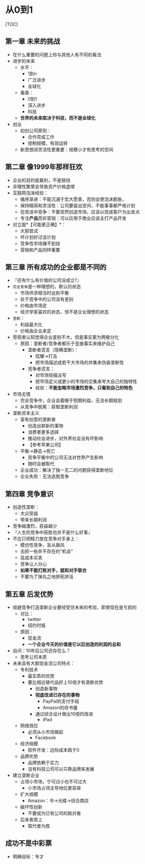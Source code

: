 # 从0到1

[TOC]

## 第一章 未来的挑战
- 在什么重要的问题上你与其他人有不同的看法
- 进步的未来
	- 水平：
		- 1到n
		- 广泛进步
		- 全球化
	- 垂直：
		- 0到1
		- 深入进步
		- 科技
	- **世界的未来取决于科技，而不是全球化**
- 创业
	- 初创公司原则：
		- 合作完成工作
		- 控制规模，有效运转
	- 新思想闭灵活性更重要：规模小才有思考的空间

## 第二章 像1999年那样狂欢
- 企业的目的是赢利，不是赔钱
- 非理性繁荣会导致资产价格虚增
- 互联网泡沫经验：
	- 循序渐进：不能沉溺于宏大愿景，否则会使泡沫膨胀，
	- 保持精简和灵活性：公司要留出空间，不能事事都严格计划
	- 在改进中竞争：不要贸然创造市场，应该以现成客户为出发点
	- 专注**产品**而非营销：可以应用于商业应该主打产品开发
- 对立面*【可能更正确】*：
	- 大胆尝试
	- 坏计划好过没计划
	- 竞争性市场赚不到钱
	- 营销和产品同样重要

## 第三章 所有成功的企业都是不同的
- 『还有什么有价值的公司没成立?』
- `完全竞争`是一种理想的，默认的状态
	- 市场供求相当时达到平衡
	- 处于竞争中的公司没有差别
	- 价格由市场定
	- 经济学家喜欢的状态，但不是企业理想的状态
-  `垄断`：
	-  利益最大化
	-  价格由企业来定
-  旁观者认知觉得企业差别不大，但是事实更为两极分化
	-  原因：垄断者/竞争者都乐于歪曲事实来维护自己
		-  垄断者谎言（隐瞒垄断）：
			-  炫耀→打击
			-  把市场描述成若干大市场的并集来伪装垄断性
		-  竞争者谎言：
			-  对市场轻描淡写
			-  把市场定义成更小的市场的交集来夸大自己的独特性
			-  经验：**不能忽略市场激烈竞争，只看到自己的特色**
-  市场无情
	-  完全竞争中，企业会着眼于短期利益，无法长期规划
	-  从竞争中脱离：获取垄断利润
-  垄断资本主义
	-  富有创意的垄断者
		-  创造出崭新的事物
		-  消费者更多选择
		-  推动社会进步，对外界社会没有坏影响
		-  【参考苹果公司】
	-  平衡→静态→死亡
		-  竞争平衡中的公司无法对世界产生影响
		-  随时会被取代
	-  企业成功：解决了独一无二的问题获得垄断地位
	-  企业失败：无法逃脱竞争
	
## 第四章 竞争意识
- 创造性垄断：
	- 大众受益
	- 带来长期利润
- 竞争越激烈，获益越少
- 『人生的竞争中获胜也并不是什么好事』
- 不应只把精力放在竞争对手身上：
	- 模仿性竞争，盲从跟风
	- 去抓一些并不存在的“机会”
	- 高成本买卖
	- 竞争让人分心
	- **如果不能打败对手，就和对手联合**
	- 不要为了弹丸之地拼死拼活

## 第五章 后发优势
- 规避竞争打造垄断企业要经受住未来的考验，即使现在是亏损的
	- 对比：
		- twitter
		- 纽约时报
	- 原因：
		- 现金流
		- **一个企业今天的价值是它以后创造的利润的总和**
- 自问：10年后公司还存在么？
	- 思考公司本质
- 未来具有大额现金流公司特点：
	- 专利技术
		- 最实质的优势
		- 要比相近替代品好上10倍才有垄断优势
			- 创造新事物
			- **彻底改进已存在的事物**
				- PayPal的支付手段
				- Amazon的存书量
			- 通过综合设计做出10倍的改进
				- iPad
	- 网络效应
		- 必须从小市场做起
			- Facebook
	- 经济规模
		- 软件开发：边际成本趋于0
	- 品牌优势
		- 品牌依赖于实力
		- 没有科技公司可以只靠品牌来发展
- 建立垄断企业
	- 占领小市场，宁可过小也不可过大
		- 小市场占领主导地位更容易
	- 扩大规模
		- Amazon：书→光碟→综合商店
	- 破坏性创新
		- 不要成为已有公司的敌对者
	- 后来者居上
		- 取代者为胜

## 成功不是中彩票
- 明确目标：专才